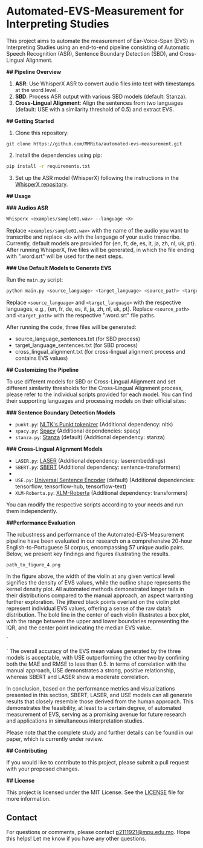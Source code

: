 # Automated-EVS-Measurement for Interpreting Studies

This project aims to automate the measurement of Ear-Voice-Span (EVS) in Interpreting Studies using an end-to-end pipeline consisting of Automatic Speech Recognition (ASR), Sentence Boundary Detection (SBD), and Cross-Lingual Alignment.

**## Pipeline Overview**

1. **ASR**: Use WhisperX ASR to convert audio files into text with timestamps at the word level.
2. **SBD**: Process ASR output with various SBD models (default: Stanza).
3. **Cross-Lingual Alignment**: Align the sentences from two languages (default: USE with a similarity threshold of 0.5) and extract EVS.

**## Getting Started**

1. Clone this repository:
```
git clone https://github.com/MMRita/automated-evs-measurement.git
```

2. Install the dependencies using pip:
```bash
pip install -r requirements.txt
```
3. Set up the ASR model (WhisperX) following the instructions in the [WhisperX repository](https://github.com/m-bain/whisperX).

**## Usage**

**### Audios ASR**
```bash
Whisperx <examples/sample01.wav> --language <X>
```
Replace `<examples/sample01.wav>` with the name of the audio you want to transcribe and replace `<X>` with the language of your audio transcribe. Currently, default models are provided for {en, fr, de, es, it, ja, zh, nl, uk, pt}. After running WhisperX, five files will be generated, in which the file ending with ".word.srt" will be used for the next steps.

**### Use Default Models to Generate EVS**

Run the `main.py` script:
```bash
python main.py <source_language> <target_language> <source_path> <target_path>
```
Replace `<source_language>` and `<target_language>` with the respective languages, e.g., {en, fr, de, es, it, ja, zh, nl, uk, pt}. Replace `<source_path>` and `<target_path>` with the respective ".word.srt" file paths.

After running the code, three files will be generated:

- source_language_sentences.txt (for SBD process)
- target_language_sentences.txt (for SBD process)
- cross_lingual_alignment.txt (for cross-lingual alignment process and contains EVS values)

**## Customizing the Pipeline**

To use different models for SBD or Cross-Lingual Alignment and set different similarity thresholds for the Cross-Lingual Alignment process, please refer to the individual scripts provided for each model. You can find their supporting languages and processing models on their official sites:

**### Sentence Boundary Detection Models**

- `punkt.py`: [NLTK's Punkt tokenizer](https://www.nltk.org/api/nltk.tokenize.html) (Additional dependency: nltk)
- `spacy.py`: [Spacy](https://spacy.io/) (Additional dependencies: spacy)
- `stanza.py`: [Stanza](https://stanfordnlp.github.io/stanza/) (default) (Additional dependency: stanza)

**### Cross-Lingual Alignment Models**

- `LASER.py`: [LASER](https://github.com/facebookresearch/LASER) (Additional dependency: laserembeddings)
- `SBERT.py`: [SBERT](https://www.sbert.net/) (Additional dependency: sentence-transformers)
- 
- `USE.py`: [Universal Sentence Encoder](https://tfhub.dev/google/collections/universal-sentence-encoder/) (default) (Additional dependencies: tensorflow, tensorflow-hub, tensorflow-text)
- `XLM-Roberta.py`: [XLM-Roberta](https://huggingface.co/docs/transformers/model_doc/xlm-roberta) (Additional dependency: transformers)

You can modify the respective scripts according to your needs and run them independently.

**##Performance Evaluation**

The robustness and performance of the Automated-EVS-Measurement pipeline have been evaluated in our research on a comprehensive 20-hour English-to-Portuguese SI corpus, encompassing 57 unique audio pairs. Below, we present key findings and figures illustrating the results.

`
path_to_figure_4.png 
`

In the figure above, the width of the violin at any given vertical level signifies the density of EVS values, while the outline shape represents the kernel density plot. All automated methods demonstrated longer tails in their distributions compared to the manual approach, an aspect warranting further exploration. The jittered black points overlaid on the violin plot represent individual EVS values, offering a sense of the raw data’s distribution. The bold line in the center of each violin illustrates a box plot, with the range between the upper and lower boundaries representing the IQR, and the center point indicating the median EVS value.

`

`
The overall accuracy of the EVS mean values generated by the three models is acceptable, with USE outperforming the other two by confining both the MAE and RMSE to less than 0.5. In terms of correlation with the manual approach, USE demonstrates a strong, positive relationship, whereas SBERT and LASER show a moderate correlation.

In conclusion, based on the performance metrics and visualizations presented in this section, SBERT, LASER, and USE models can all generate results that closely resemble those derived from the human approach. This demonstrates the feasibility, at least to a certain degree, of automated measurement of EVS, serving as a promising avenue for future research and applications in simultaneous interpretation studies.

Please note that the complete study and further details can be found in our paper, which is currently under review.

**## Contributing**

If you would like to contribute to this project, please submit a pull request with your proposed changes.

**## License**

This project is licensed under the MIT License. See the [LICENSE](LICENSE) file for more information.


## Contact
For questions or comments, please contact p2111921@mpu.edu.mo. Hope this helps! Let me know if you have any other questions.
